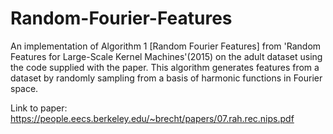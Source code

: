 # Random-Fourier-Features
An implementation of Algorithm 1 [Random Fourier Features] from 'Random Features for Large-Scale Kernel Machines'(2015) on the adult dataset using the code supplied with the paper. This algorithm generates features from a dataset by randomly sampling from a basis of harmonic functions in Fourier space.

Link to paper: https://people.eecs.berkeley.edu/~brecht/papers/07.rah.rec.nips.pdf
